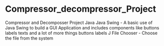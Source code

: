 # Compressor_decompressor_Project

Compressor and Decomposser  Project
Java
Java Swing - A basic use of Java Swing  to build a GUI Application and includes components like buttons labels texts and a lot of more things buttons labels
J File Chooser -  Choose the file from the system




